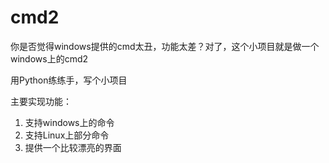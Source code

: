 cmd2
====

你是否觉得windows提供的cmd太丑，功能太差？对了，这个小项目就是做一个windows上的cmd2

用Python练练手，写个小项目

主要实现功能：
  1. 支持windows上的命令
  2. 支持Linux上部分命令
  3. 提供一个比较漂亮的界面
